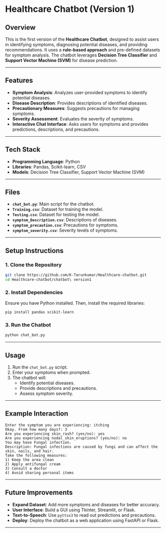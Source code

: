 
# Healthcare Chatbot (Version 1)

## Overview
This is the first version of the **Healthcare Chatbot**, designed to assist users in identifying symptoms, diagnosing potential diseases, and providing recommendations. It uses a **rule-based approach** and pre-defined datasets for symptom analysis. The chatbot leverages **Decision Tree Classifier** and **Support Vector Machine (SVM)** for disease prediction.

---

## Features
- **Symptom Analysis**: Analyzes user-provided symptoms to identify potential diseases.
- **Disease Description**: Provides descriptions of identified diseases.
- **Precautionary Measures**: Suggests precautions for managing symptoms.
- **Severity Assessment**: Evaluates the severity of symptoms.
- **Interactive Chat Interface**: Asks users for symptoms and provides predictions, descriptions, and precautions.

---

## Tech Stack
- **Programming Language**: Python
- **Libraries**: Pandas, Scikit-learn, CSV
- **Models**: Decision Tree Classifier, Support Vector Machine (SVM)

---

## Files
- **`chat_bot.py`**: Main script for the chatbot.
- **`Training.csv`**: Dataset for training the model.
- **`Testing.csv`**: Dataset for testing the model.
- **`symptom_Description.csv`**: Descriptions of diseases.
- **`symptom_precaution.csv`**: Precautions for symptoms.
- **`symptom_severity.csv`**: Severity levels of symptoms.

---

## Setup Instructions

### 1. Clone the Repository
```bash
git clone https://github.com/K-Tarunkumar/Healthcare-chatbot.git
cd Healthcare-chatbot/chatbot\ version1
```

### 2. Install Dependencies
Ensure you have Python installed. Then, install the required libraries:
```bash
pip install pandas scikit-learn
```

### 3. Run the Chatbot
```bash
python chat_bot.py
```

---

## Usage
1. Run the `chat_bot.py` script.
2. Enter your symptoms when prompted.
3. The chatbot will:
   - Identify potential diseases.
   - Provide descriptions and precautions.
   - Assess symptom severity.

---

## Example Interaction
```
Enter the symptom you are experiencing: itching
Okay. From how many days?: 3
Are you experiencing skin_rash? (yes/no): yes
Are you experiencing nodal_skin_eruptions? (yes/no): no
You may have Fungal infection.
Description: Fungal infections are caused by fungi and can affect the skin, nails, and hair.
Take the following measures:
1) Keep the area clean
2) Apply antifungal cream
3) Consult a doctor
4) Avoid sharing personal items
```

---

## Future Improvements
- **Expand Dataset**: Add more symptoms and diseases for better accuracy.
- **User Interface**: Build a GUI using Tkinter, Streamlit, or Flask.
- **Text-to-Speech**: Use `pyttsx3` to read out predictions and precautions.
- **Deploy**: Deploy the chatbot as a web application using FastAPI or Flask.

---
